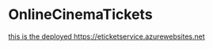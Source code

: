 # OnlineCinemaTickets

[this is the deployed ](https://eticketservice.azurewebsites.net)https://eticketservice.azurewebsites.net
